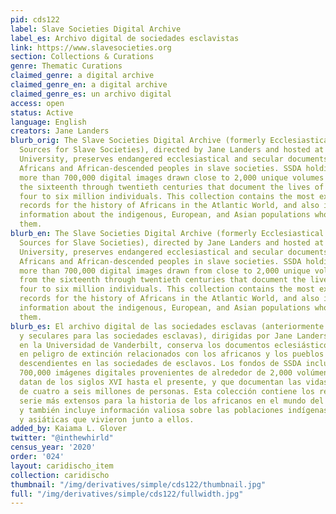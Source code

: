 ```yaml
---
pid: cds122
label: Slave Societies Digital Archive
label_es: Archivo digital de sociedades esclavistas
link: https://www.slavesocieties.org
section: Collections & Curations
genre: Thematic Curations
claimed_genre: a digital archive
claimed_genre_en: a digital archive
claimed_genre_es: un archivo digital
access: open
status: Active
language: English
creators: Jane Landers
blurb_orig: The Slave Societies Digital Archive (formerly Ecclesiastical and Secular
  Sources for Slave Societies), directed by Jane Landers and hosted at Vanderbilt
  University, preserves endangered ecclesiastical and secular documents related to
  Africans and African-descended peoples in slave societies. SSDA holdings include
  more than 700,000 digital images drawn close to 2,000 unique volumes dating from
  the sixteenth through twentieth centuries that document the lives of an estimated
  four to six million individuals. This collection contains the most extensive serial
  records for the history of Africans in the Atlantic World, and also includes valuable
  information about the indigenous, European, and Asian populations who lived alongside
  them.
blurb_en: The Slave Societies Digital Archive (formerly Ecclesiastical and Secular
  Sources for Slave Societies), directed by Jane Landers and hosted at Vanderbilt
  University, preserves endangered ecclesiastical and secular documents related to
  Africans and African-descended peoples in slave societies. SSDA holdings include
  more than 700,000 digital images drawn from close to 2,000 unique volumes dating
  from the sixteenth through twentieth centuries that document the lives of an estimated
  four to six million individuals. This collection contains the most extensive serial
  records for the history of Africans in the Atlantic World, and also includes valuable
  information about the indigenous, European, and Asian populations who lived alongside
  them.
blurb_es: El archivo digital de las sociedades esclavas (anteriormente fuentes eclesiásticas
  y seculares para las sociedades esclavas), dirigidas por Jane Landers y organizadas
  en la Universidad de Vanderbilt, conserva los documentos eclesiásticos y seculares
  en peligro de extinción relacionados con los africanos y los pueblos africanos y
  descendientes en las sociedades de esclavos. Los fondos de SSDA incluyen más de
  700,000 imágenes digitales provenientes de alrededor de 2,000 volúmenes únicos que
  datan de los siglos XVI hasta el presente, y que documentan las vidas de un estimado
  de cuatro a seis millones de personas. Esta colección contiene los registros en
  serie más extensos para la historia de los africanos en el mundo del Atlántico,
  y también incluye información valiosa sobre las poblaciones indígenas, europeas
  y asiáticas que vivieron junto a ellos.
added_by: Kaiama L. Glover
twitter: "@inthewhirld"
census_year: '2020'
order: '024'
layout: caridischo_item
collection: caridischo
thumbnail: "/img/derivatives/simple/cds122/thumbnail.jpg"
full: "/img/derivatives/simple/cds122/fullwidth.jpg"
---
```

